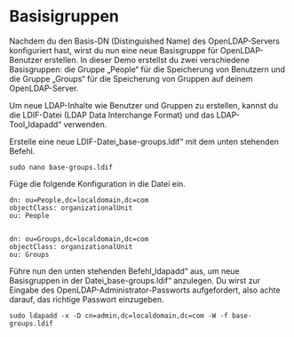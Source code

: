 # Basisigruppen

Nachdem du den Basis-DN (Distinguished Name) des OpenLDAP-Servers konfiguriert hast, wirst du nun eine neue Basisgruppe für OpenLDAP-Benutzer erstellen. In dieser Demo erstellst du zwei verschiedene Basisgruppen: die Gruppe „People“ für die Speicherung von Benutzern und die Gruppe „Groups“ für die Speicherung von Gruppen auf deinem OpenLDAP-Server.

Um neue LDAP-Inhalte wie Benutzer und Gruppen zu erstellen, kannst du die LDIF-Datei (LDAP Data Interchange Format) und das LDAP-Tool„ldapadd“ verwenden.

Erstelle eine neue LDIF-Datei„base-groups.ldif“ mit dem unten stehenden Befehl.

    sudo nano base-groups.ldif

Füge die folgende Konfiguration in die Datei ein.

    dn: ou=People,dc=localdomain,dc=com
    objectClass: organizationalUnit
    ou: People


    dn: ou=Groups,dc=localdomain,dc=com
    objectClass: organizationalUnit
    ou: Groups

Führe nun den unten stehenden Befehl„ldapadd“ aus, um neue Basisgruppen in der Datei„base-groups.ldif“ anzulegen. Du wirst zur Eingabe des OpenLDAP-Administrator-Passworts aufgefordert, also achte darauf, das richtige Passwort einzugeben.

    sudo ldapadd -x -D cn=admin,dc=localdomain,dc=com -W -f base-groups.ldif
